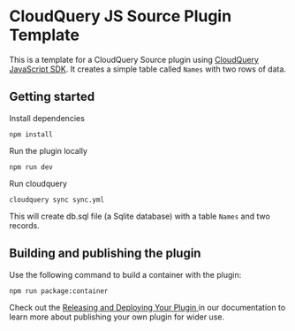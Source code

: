 # CloudQuery JS Source Plugin Template

This is a template for a CloudQuery Source plugin using [CloudQuery JavaScript SDK](https://github.com/cloudquery/plugin-sdk-javascript).
It creates a simple table called `Names` with two rows of data.

## Getting started

Install dependencies

```shell
npm install
```

Run the plugin locally

```shell
npm run dev
```

Run cloudquery

```shell
cloudquery sync sync.yml
```

This will create db.sql file (a Sqlite database) with a table `Names` and two records.

## Building and publishing the plugin

Use the following command to build a container with the plugin:

```shell
npm run package:container
```

Check out the [Releasing and Deploying Your Plugin
](https://www.cloudquery.io/docs/developers/creating-new-plugin/javascript-source#releasing-and-deploying-your-plugin) in our documentation to learn more about publishing your own plugin for wider use.
